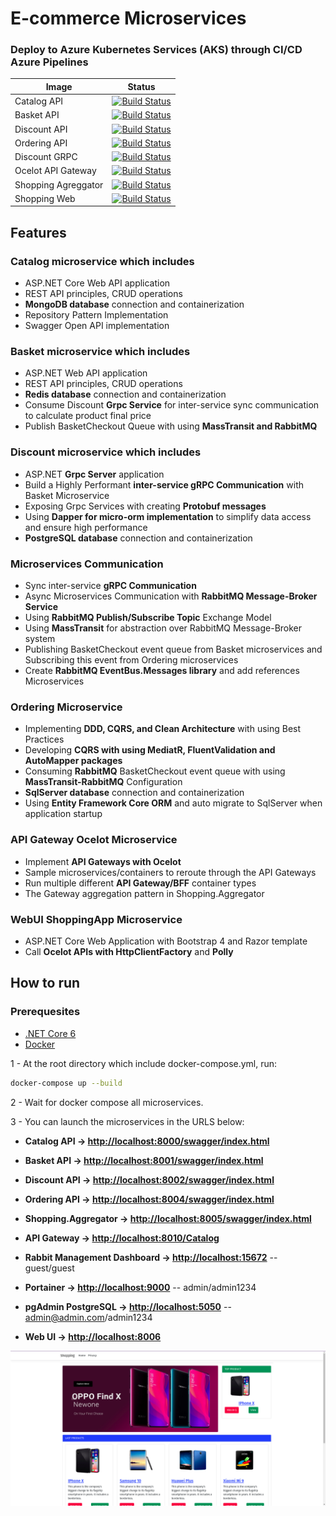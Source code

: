 # E-commerce Microservices

### Deploy to Azure Kubernetes Services (AKS) through CI/CD Azure Pipelines
| Image | Status|
| ------------- | ------------- |
| Catalog API | [![Build Status](https://dev.azure.com/riannegreiros/EcommerceMicroservices/_apis/build/status/catalogapi-pipeline?branchName=main)](https://dev.azure.com/riannegreiros/EcommerceMicroservices/_build/latest?definitionId=15&branchName=main) |
| Basket API | [![Build Status](https://dev.azure.com/riannegreiros/EcommerceMicroservices/_apis/build/status/basketapi-pipeline?branchName=main)](https://dev.azure.com/riannegreiros/EcommerceMicroservices/_build/latest?definitionId=5&branchName=main) |
| Discount API | [![Build Status](https://dev.azure.com/riannegreiros/EcommerceMicroservices/_apis/build/status/discountapi-pipeline?branchName=main)](https://dev.azure.com/riannegreiros/EcommerceMicroservices/_build/latest?definitionId=7&branchName=main) |
| Ordering API | [![Build Status](https://dev.azure.com/riannegreiros/EcommerceMicroservices/_apis/build/status/orderingapi-pipeline?branchName=main)](https://dev.azure.com/riannegreiros/EcommerceMicroservices/_build/latest?definitionId=8&branchName=main) |
| Discount GRPC |[![Build Status](https://dev.azure.com/riannegreiros/EcommerceMicroservices/_apis/build/status/discountgrpc-pipeline?branchName=main)](https://dev.azure.com/riannegreiros/EcommerceMicroservices/_build/latest?definitionId=13&branchName=main) |
| Ocelot API Gateway |[![Build Status](https://dev.azure.com/riannegreiros/EcommerceMicroservices/_apis/build/status/ocelotapigw-pipeline?branchName=main)](https://dev.azure.com/riannegreiros/EcommerceMicroservices/_build/latest?definitionId=14&branchName=main) |
| Shopping Agreggator |[![Build Status](https://dev.azure.com/riannegreiros/EcommerceMicroservices/_apis/build/status/shoppingaggregatorgateway-pipeline?branchName=main)](https://dev.azure.com/riannegreiros/EcommerceMicroservices/_build/latest?definitionId=12&branchName=main) |
|Shopping Web |[![Build Status](https://dev.azure.com/riannegreiros/EcommerceMicroservices/_apis/build/status/shoppingwebapp-pipeline?branchName=main)](https://dev.azure.com/riannegreiros/EcommerceMicroservices/_build/latest?definitionId=6&branchName=main) |

## Features

### Catalog microservice which includes

* ASP.NET Core Web API application
* REST API principles, CRUD operations
* **MongoDB database** connection and containerization
* Repository Pattern Implementation
* Swagger Open API implementation

### Basket microservice which includes

* ASP.NET Web API application
* REST API principles, CRUD operations
* **Redis database** connection and containerization
* Consume Discount **Grpc Service** for inter-service sync communication to calculate product final price
* Publish BasketCheckout Queue with using **MassTransit and RabbitMQ**
  
### Discount microservice which includes

* ASP.NET **Grpc Server** application
* Build a Highly Performant **inter-service gRPC Communication** with Basket Microservice
* Exposing Grpc Services with creating **Protobuf messages**
* Using **Dapper for micro-orm implementation** to simplify data access and ensure high performance
* **PostgreSQL database** connection and containerization

### Microservices Communication

* Sync inter-service **gRPC Communication**
* Async Microservices Communication with **RabbitMQ Message-Broker Service**
* Using **RabbitMQ Publish/Subscribe Topic** Exchange Model
* Using **MassTransit** for abstraction over RabbitMQ Message-Broker system
* Publishing BasketCheckout event queue from Basket microservices and Subscribing this event from Ordering microservices
* Create **RabbitMQ EventBus.Messages library** and add references Microservices

### Ordering Microservice

* Implementing **DDD, CQRS, and Clean Architecture** with using Best Practices
* Developing **CQRS with using MediatR, FluentValidation and AutoMapper packages**
* Consuming **RabbitMQ** BasketCheckout event queue with using **MassTransit-RabbitMQ** Configuration
* **SqlServer database** connection and containerization
* Using **Entity Framework Core ORM** and auto migrate to SqlServer when application startup

### API Gateway Ocelot Microservice

* Implement **API Gateways with Ocelot**
* Sample microservices/containers to reroute through the API Gateways
* Run multiple different **API Gateway/BFF** container types 
* The Gateway aggregation pattern in Shopping.Aggregator

### WebUI ShoppingApp Microservice

* ASP.NET Core Web Application with Bootstrap 4 and Razor template
* Call **Ocelot APIs with HttpClientFactory** and **Polly**

## How to run

### Prerequesites

* [.NET Core 6](https://dotnet.microsoft.com/en-us/download/dotnet/6.0)
* [Docker](https://docs.docker.com/get-docker/)

1 - At the root directory which include docker-compose.yml, run:

```bash
docker-compose up --build
```

2 - Wait for docker compose all microservices.

3 - You can launch the microservices in the URLS below:

* **Catalog API -> <http://localhost:8000/swagger/index.html>**
* **Basket API -> <http://localhost:8001/swagger/index.html>**
* **Discount API -> <http://localhost:8002/swagger/index.html>**
* **Ordering API -> <http://localhost:8004/swagger/index.html>**
* **Shopping.Aggregator -> <http://localhost:8005/swagger/index.html>**
* **API Gateway -> <http://localhost:8010/Catalog>**
* **Rabbit Management Dashboard -> <http://localhost:15672>**   -- guest/guest
* **Portainer -> <http://localhost:9000>**   -- admin/admin1234
* **pgAdmin PostgreSQL -> <http://localhost:5050>**   -- admin@admin.com/admin1234

* **Web UI -> <http://localhost:8006>**

![Web UI Screenshot](/WebApps/Shopping/Public/documentation/images/shoppingappScreenshot.png)
